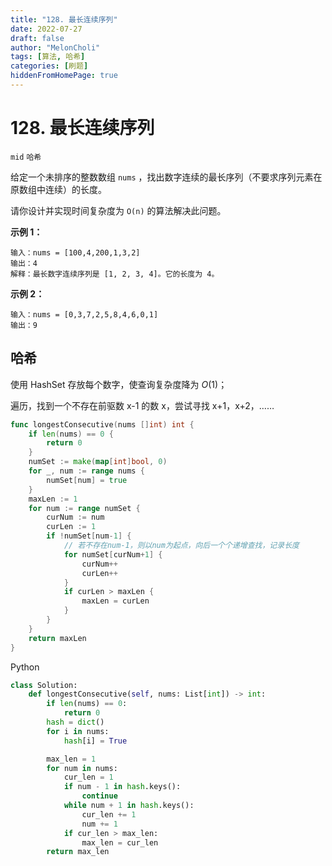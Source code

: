```yaml
---
title: "128. 最长连续序列"
date: 2022-07-27
draft: false
author: "MelonCholi"
tags: [算法, 哈希]
categories: [刷题]
hiddenFromHomePage: true
---
```


# 128. 最长连续序列

`mid` `哈希`

给定一个未排序的整数数组 `nums` ，找出数字连续的最长序列（不要求序列元素在原数组中连续）的长度。

请你设计并实现时间复杂度为 `O(n)` 的算法解决此问题。

**示例 1：**

```
输入：nums = [100,4,200,1,3,2]
输出：4
解释：最长数字连续序列是 [1, 2, 3, 4]。它的长度为 4。
```

**示例 2：**

```
输入：nums = [0,3,7,2,5,8,4,6,0,1]
输出：9
```

## 哈希

使用 HashSet 存放每个数字，使查询复杂度降为 $O(1)$；

遍历，找到一个不存在前驱数 x-1 的数 x，尝试寻找 x+1，x+2，……

```go
func longestConsecutive(nums []int) int {
	if len(nums) == 0 {
		return 0
	}
	numSet := make(map[int]bool, 0)
	for _, num := range nums {
		numSet[num] = true
	}
	maxLen := 1
	for num := range numSet {
		curNum := num
		curLen := 1
		if !numSet[num-1] {
            // 若不存在num-1，则以num为起点，向后一个个递增查找，记录长度
			for numSet[curNum+1] {
				curNum++
				curLen++
			}
			if curLen > maxLen {
				maxLen = curLen
			}
		}
	}
	return maxLen
}
```

Python

```python
class Solution:
    def longestConsecutive(self, nums: List[int]) -> int:
        if len(nums) == 0:
            return 0
        hash = dict()
        for i in nums:
            hash[i] = True

        max_len = 1
        for num in nums:
            cur_len = 1
            if num - 1 in hash.keys():
                continue
            while num + 1 in hash.keys():
                cur_len += 1
                num += 1
            if cur_len > max_len:
                max_len = cur_len
        return max_len
```


